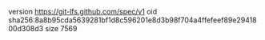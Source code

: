 version https://git-lfs.github.com/spec/v1
oid sha256:8a8b95cda5639281bf1d8c596201e8d3b98f704a4ffefeef89e2941800d308d3
size 7569
